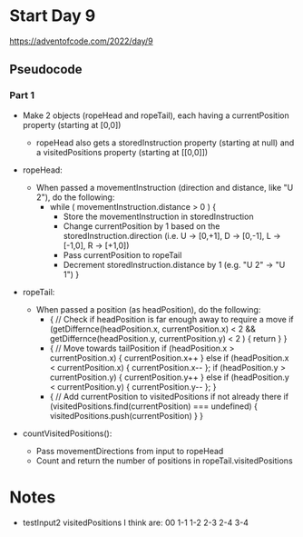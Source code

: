 # Start Day 9

https://adventofcode.com/2022/day/9

## Pseudocode

### Part 1

- Make 2 objects (ropeHead and ropeTail), each having a currentPosition property (starting at [0,0])
    - ropeHead also gets a storedInstruction property (starting at null) and a visitedPositions property (starting at [[0,0]])

- ropeHead:
    - When passed a movementInstruction (direction and distance, like "U 2"), do the following:
        - while ( movementInstruction.distance > 0 ) {
            - Store the movementInstruction in storedInstruction
            - Change currentPosition by 1 based on the storedInstruction.direction (i.e. U -> [0,+1], D -> [0,-1], L -> [-1,0], R -> [+1,0])
            - Pass currentPosition to ropeTail
            - Decrement storedInstruction.distance by 1 (e.g. "U 2" -> "U 1")
            }

- ropeTail:
    - When passed a position (as headPosition), do the following:
        - { // Check if headPosition is far enough away to require a move
            if (getDiffernce(headPosition.x, currentPosition.x) < 2 && getDiffernce(headPosition.y, currentPosition.y) < 2 ) {
                return
            }
        }
        - { // Move towards tailPosition
            if (headPosition.x > currentPosition.x) {
                currentPosition.x++
            } else if (headPosition.x < currentPosition.x) {
                    currentPosition.x--
            };
            if (headPosition.y > currentPosition.y) {
                    currentPosition.y++
            } else if (headPosition.y < currentPosition.y) {
                    currentPosition.y--
            };
        }
        - { // Add currentPosition to visitedPositions if not already there
            if (visitedPositions.find(currentPosition) === undefined) {
                visitedPositions.push(currentPosition)
            }
        }

- countVisitedPositions(): 
    - Pass movementDirections from input to ropeHead
    - Count and return the number of positions in ropeTail.visitedPositions

# Notes

- testInput2 visitedPositions I think are:
00
1-1
1-2
2-3
2-4
3-4